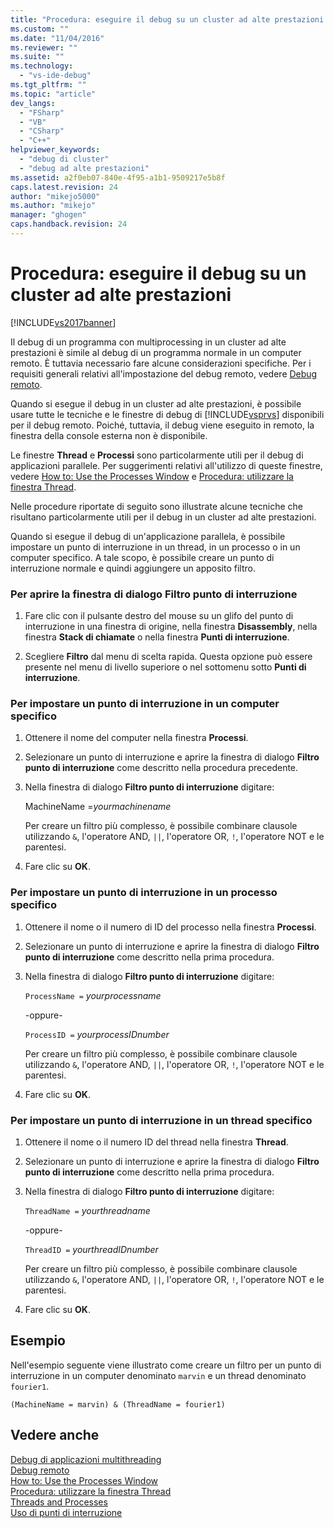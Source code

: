 ```yaml
---
title: "Procedura: eseguire il debug su un cluster ad alte prestazioni | Microsoft Docs"
ms.custom: ""
ms.date: "11/04/2016"
ms.reviewer: ""
ms.suite: ""
ms.technology: 
  - "vs-ide-debug"
ms.tgt_pltfrm: ""
ms.topic: "article"
dev_langs: 
  - "FSharp"
  - "VB"
  - "CSharp"
  - "C++"
helpviewer_keywords: 
  - "debug di cluster"
  - "debug ad alte prestazioni"
ms.assetid: a2f0eb07-840e-4f95-a1b1-9509217e5b8f
caps.latest.revision: 24
author: "mikejo5000"
ms.author: "mikejo"
manager: "ghogen"
caps.handback.revision: 24
---
```

# Procedura: eseguire il debug su un cluster ad alte prestazioni
[!INCLUDE[vs2017banner](../code-quality/includes/vs2017banner.md)]

Il debug di un programma con multiprocessing in un cluster ad alte prestazioni è simile al debug di un programma normale in un computer remoto.  È tuttavia necessario fare alcune considerazioni specifiche.  Per i requisiti generali relativi all'impostazione del debug remoto, vedere [Debug remoto](../debugger/remote-debugging.md).  
  
 Quando si esegue il debug in un cluster ad alte prestazioni, è possibile usare tutte le tecniche e le finestre di debug di [!INCLUDE[vsprvs](../code-quality/includes/vsprvs_md.md)] disponibili per il debug remoto.  Poiché, tuttavia, il debug viene eseguito in remoto, la finestra della console esterna non è disponibile.  
  
 Le finestre **Thread** e **Processi** sono particolarmente utili per il debug di applicazioni parallele.  Per suggerimenti relativi all'utilizzo di queste finestre, vedere [How to: Use the Processes Window](http://msdn.microsoft.com/it-it/0207ce2f-8ceb-4fe7-b2b5-4dd35b035ed7) e [Procedura: utilizzare la finestra Thread](../debugger/how-to-use-the-threads-window.md).  
  
 Nelle procedure riportate di seguito sono illustrate alcune tecniche che risultano particolarmente utili per il debug in un cluster ad alte prestazioni.  
  
 Quando si esegue il debug di un'applicazione parallela, è possibile impostare un punto di interruzione in un thread, in un processo o in un computer specifico.  A tale scopo, è possibile creare un punto di interruzione normale e quindi aggiungere un apposito filtro.  
  
### Per aprire la finestra di dialogo Filtro punto di interruzione  
  
1.  Fare clic con il pulsante destro del mouse su un glifo del punto di interruzione in una finestra di origine, nella finestra **Disassembly**, nella finestra **Stack di chiamate** o nella finestra **Punti di interruzione**.  
  
2.  Scegliere **Filtro** dal menu di scelta rapida.  Questa opzione può essere presente nel menu di livello superiore o nel sottomenu sotto **Punti di interruzione**.  
  
### Per impostare un punto di interruzione in un computer specifico  
  
1.  Ottenere il nome del computer nella finestra **Processi**.  
  
2.  Selezionare un punto di interruzione e aprire la finestra di dialogo **Filtro punto di interruzione** come descritto nella procedura precedente.  
  
3.  Nella finestra di dialogo **Filtro punto di interruzione** digitare:  
  
     MachineName \=*yourmachinename*  
  
     Per creare un filtro più complesso, è possibile combinare clausole utilizzando `&`, l'operatore AND, `||`, l'operatore OR, `!`, l'operatore NOT e le parentesi.  
  
4.  Fare clic su **OK**.  
  
### Per impostare un punto di interruzione in un processo specifico  
  
1.  Ottenere il nome o il numero di ID del processo nella finestra **Processi**.  
  
2.  Selezionare un punto di interruzione e aprire la finestra di dialogo **Filtro punto di interruzione** come descritto nella prima procedura.  
  
3.  Nella finestra di dialogo **Filtro punto di interruzione** digitare:  
  
     `ProcessName =`  *yourprocessname*  
  
     \-oppure\-  
  
     `ProcessID =` *yourprocessIDnumber*  
  
     Per creare un filtro più complesso, è possibile combinare clausole utilizzando `&`, l'operatore AND, `||`, l'operatore OR, `!`, l'operatore NOT e le parentesi.  
  
4.  Fare clic su **OK**.  
  
### Per impostare un punto di interruzione in un thread specifico  
  
1.  Ottenere il nome o il numero ID del thread nella finestra **Thread**.  
  
2.  Selezionare un punto di interruzione e aprire la finestra di dialogo **Filtro punto di interruzione** come descritto nella prima procedura.  
  
3.  Nella finestra di dialogo **Filtro punto di interruzione** digitare:  
  
     `ThreadName =` *yourthreadname*  
  
     \-oppure\-  
  
     `ThreadID =` *yourthreadIDnumber*  
  
     Per creare un filtro più complesso, è possibile combinare clausole utilizzando `&`, l'operatore AND, `||`, l'operatore OR, `!`, l'operatore NOT e le parentesi.  
  
4.  Fare clic su **OK**.  
  
## Esempio  
 Nell'esempio seguente viene illustrato come creare un filtro per un punto di interruzione in un computer denominato `marvin` e un thread denominato `fourier1`.  
  
```  
(MachineName = marvin) & (ThreadName = fourier1)  
```  
  
## Vedere anche  
 [Debug di applicazioni multithreading](../debugger/debug-multithreaded-applications-in-visual-studio.md)   
 [Debug remoto](../debugger/remote-debugging.md)   
 [How to: Use the Processes Window](http://msdn.microsoft.com/it-it/0207ce2f-8ceb-4fe7-b2b5-4dd35b035ed7)   
 [Procedura: utilizzare la finestra Thread](../debugger/how-to-use-the-threads-window.md)   
 [Threads and Processes](http://msdn.microsoft.com/it-it/73d87480-9af3-4d1b-baf5-397d5d876ae6)   
 [Uso di punti di interruzione](../debugger/using-breakpoints.md)